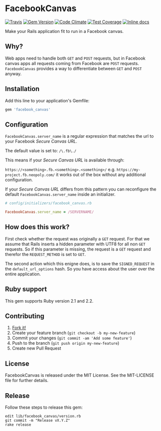 [github]: https://github.com/neopoly/facebook_canvas
[doc]: http://rubydoc.info/github/neopoly/facebook_canvas/master/file/README.md
[gem]: https://rubygems.org/gems/facebook_canvas
[travis]: https://travis-ci.org/neopoly/facebook_canvas
[codeclimate]: https://codeclimate.com/github/neopoly/facebook_canvas
[inchpages]: https://inch-ci.org/github/neopoly/facebook_canvas

# FacebookCanvas

[![Travis](https://img.shields.io/travis/neopoly/facebook_canvas.svg?branch=master)][travis]
[![Gem Version](https://img.shields.io/gem/v/facebook_canvas.svg)][gem]
[![Code Climate](https://img.shields.io/codeclimate/github/neopoly/facebook_canvas.svg)][codeclimate]
[![Test Coverage](https://codeclimate.com/github/neopoly/facebook_canvas/badges/coverage.svg)][codeclimate]
[![Inline docs](https://inch-ci.org/github/neopoly/facebook_canvas.svg?branch=master&style=flat)][inchpages]

Make your Rails application fit to run in a Facebook canvas.


## Why?

Web apps need to handle both `GET` and `POST` requests, but in Facebook canvas apps all requests coming from Facebook are `POST` requests. `FacebookCanvas` provides a way to differentiate between `GET` and `POST` anyway.


## Installation

Add this line to your application's Gemfile:

```ruby
gem 'facebook_canvas'
```


## Configuration

`FacebookCanvas.server_name` is a regular expression that matches the url to your Facebook *Secure Canvas URL*.

The default value is set to: `/\.fb\./`

This means if your *Secure Canvas URL* is available through:

`https://<something>.fb.<something>.<something>/` e.g. `https://my-project.fb.neopoly.com/` it works out of the box without any additional configuration.

If your *Secure Canvas URL* differs from this pattern you can reconfigure the default `FacebookCanvas.server_name` inside an initializer.

```ruby
# config/initializers/facebook_canvas.rb

FacebookCanvas.server_name = /SERVERNAME/
```


## How does this work?

First check whether the request was originally a `GET` request.
For that we assume that Rails inserts a hidden parameter with UTF8 for all non `GET` requests.
So if this parameter is missing, the request is a `GET` request and therefor the `REQUEST_METHOD` is set to `GET`.

The second action which this enigne does, is to save the `SIGNED_REQUEST` in the `default_url_options` hash.
So you have access about the user over the entire application.


## Ruby support

This gem supports Ruby version 2.1 and 2.2.


## Contributing

1. [Fork it!](http://github.com/neopoly/facebook_canvas/fork)
2. Create your feature branch (`git checkout -b my-new-feature`)
3. Commit your changes (`git commit -am 'Add some feature'`)
4. Push to the branch (`git push origin my-new-feature`)
5. Create new Pull Request


## License

FacebookCanvas is released under the MIT License. See the MIT-LICENSE file for further
details.

## Release

Follow these steps to release this gem:

    edit lib/facebook_canvas/version.rb
    git commit -m "Release vX.Y.Z"
    rake release
